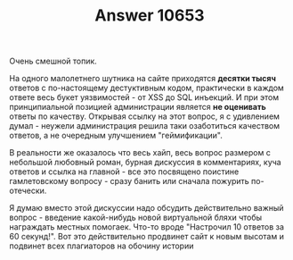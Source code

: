 ﻿---
title: "Answer 10653"
se.owner.user_id: 179379
se.owner.display_name: "Ипатьев"
se.owner.link: "https://ru.meta.stackoverflow.com/users/179379/%d0%98%d0%bf%d0%b0%d1%82%d1%8c%d0%b5%d0%b2"
se.answer_id: 10653
se.question_id: 10617
se.post_type: answer
se.score: -4
se.is_accepted: False
---
<p>Очень смешной топик.</p>
<p>На одного малолетнего шутника на сайте приходятся <strong>десятки тысяч</strong> ответов с по-настоящему дестуктивным кодом, практически в каждом ответе весь букет уязвимостей - от XSS до SQL инъекций. И при этом принципиальной позицией администрации является <strong>не оценивать</strong> ответы по качеству. Открывая ссылку на этот вопрос, я с удивлением думал - неужели администрация решила таки озаботиться качеством ответов, а не очередным улучшением &quot;геймификации&quot;.</p>
<p>В реальности же оказалось что весь хайп, весь вопрос размером с небольшой любовный роман, бурная дискуссия в комментариях, куча ответов и ссылка на главной - все это посвящено поистине гамлетовскому вопросу - сразу банить или сначала пожурить по-отечески.</p>
<p>Я думаю вместо этой дискуссии надо обсудить действительно важный вопрос - введение какой-нибудь новой виртуальной бляхи чтобы награждать местных помогаек. Что-то вроде &quot;Настрочил 10 ответов за 60 секунд!&quot;. Вот это действительно продвинет сайт к новым высотам и подвинет всех плагиаторов на обочину истории</p>
